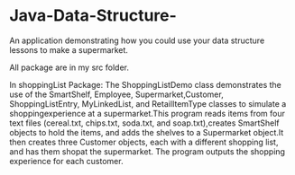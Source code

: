 # Java-Data-Structure-
An application demonstrating how you could use your data structure lessons to make a supermarket.

All package are in my src folder. 

In shoppingList Package:
The ShoppingListDemo class demonstrates the use of the SmartShelf, Employee, Supermarket,Customer, ShoppingListEntry, MyLinkedList, and RetailItemType classes to simulate a shoppingexperience at a supermarket.This program reads items from four text files (cereal.txt, chips.txt, soda.txt, and soap.txt),creates SmartShelf objects to hold the items, and adds the shelves to a Supermarket object.It then creates three Customer objects, each with a different shopping list, and has them shopat the supermarket. The program outputs the shopping experience for each customer.
